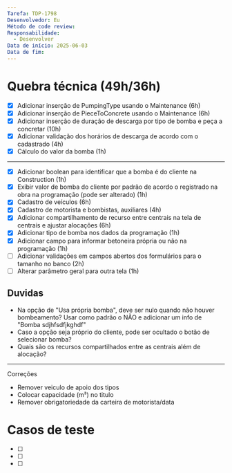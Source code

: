 ```yaml
---
Tarefa: TDP-1798
Desenvolvedor: Eu
Método de code review: 
Responsabilidade:
  - Desenvolver
Data de início: 2025-06-03
Data de fim:
---
```

# Quebra técnica (49h/36h)

- [x] Adicionar inserção de PumpingType usando o Maintenance (6h)
- [x] Adicionar inserção de PieceToConcrete usando o Maintenance (6h)
- [x] Adicionar inserção de duração de descarga por tipo de bomba e peça a concretar (10h)
- [x] Adicionar validação dos horários de descarga de acordo com o cadastrado (4h)
- [x] Cálculo do valor da bomba (1h)
----
- [x] Adicionar boolean para identificar que a bomba é do cliente na Construction (1h)
- [x] Exibir valor de bomba do cliente por padrão de acordo o registrado na obra na programação (pode ser alterado) (1h)
- [x] Cadastro de veículos (6h)
- [x] Cadastro de motorista e bombistas, auxiliares (4h)
- [x] Adicionar compartilhamento de recurso entre centrais na tela de centrais e ajustar alocações (6h)
- [x] Adicionar tipo de bomba nos dados da programação (1h)
- [x] Adicionar campo para informar betoneira própria ou não na programação (1h)
- [ ] Adicionar validações em campos abertos dos formulários para o tamanho no banco (2h)
- [ ] Alterar parâmetro geral para outra tela (1h)
## Duvidas

- Na opção de "Usa própria bomba", deve ser nulo quando não houver bombeamento? Usar como padrão o NÃO e adicionar um info de "Bomba sdjhfsdfjkghdf"
- Caso a opção seja próprio do cliente, pode ser ocultado o botão de selecionar bomba?
- Quais são os recursos compartilhados entre as centrais além de alocação?
---
Correções
- Remover veiculo de apoio dos tipos
- Colocar capacidade (m³) no titulo
- Remover obrigatoriedade da carteira de motorista/data
# Casos de teste

- [ ] 
- [ ] 
- [ ] 



